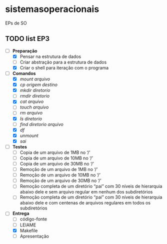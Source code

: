 # sistemasoperacionais
EPs de SO

## TODO list EP3

- [ ] **Preparação**
    - [x] Pensar na estrutura de dados
    - [ ] Criar abstração para a estrutura de dados
    - [x] Criar o shell para iteração com o programa
- [ ] **Comandos**
    - [x] *mount arquivo*
    - [x] *cp origem destino*
    - [x] *mkdir diretorio*
    - [ ] *rmdir diretorio*
    - [x] *cat arquivo*
    - [ ] *touch arquivo*
    - [ ] *rm arquivo*
    - [x] *ls diretorio*
    - [ ] *find diretorio arquivo*
    - [x] *df*
    - [x] *unmount*
    - [x] *sai*
- [ ] **Testes**
    - [ ] Copia de um arquivo de 1MB no ‘/’
    - [ ] Copia de um arquivo de 10MB no ‘/’
    - [ ] Copia de um arquivo de 30MB no ‘/’
    - [ ] Remoção de um arquivo de 1MB no ‘/’
    - [ ] Remoção de um arquivo de 10MB no ‘/’
    - [ ] Remoção de um arquivo de 30MB no ‘/’
    - [ ] Remoção completa de um diretório “pai” com 30 níveis de hierarquia abaixo dele e sem arquivo regular em nenhum dos subdiretórios
    - [ ] Remoção completa de um diretório “pai” com 30 níveis de hierarquia abaixo dele e com centenas de arquivos regulares em todos os subdiretórios
- [ ] **Entrega**
    - [ ] código-fonte
    - [ ] LEIAME
    - [x] Makefile
    - [ ] Apresentação
